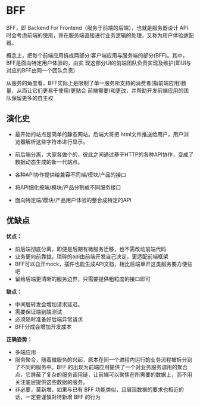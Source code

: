 # BFF

BFF，即 Backend For Frontend（服务于前端的后端），也就是服务器设计 API 时会考虑前端的使用，并在服务端直接进行业务逻辑的处理，又称为用户体验适配器。

概念上，把每个前端应用拆成两部分:客户端应用与服务端的部分(BFF)。其中， BFF是面向特定用户体验的，由实 现这部分UI的前端团队负责实现及维护(即UI与对应的BFF由同一个团队负责)

从服务的角度看，BFF实际上是限制了单一服务所支持的消费者(指前端应用)数量，从而让它们更易于使用(更贴合 前端需要)和更改，并帮助开发前端应用的团队保留更多的自主权

## 演化史

- 最开始的站点是简单的静态网站。后端大哥把.html文件推送给用户，用户浏览器解析这些字符串进行显示。

- 前后端分离，大家各做个的，彼此之间通过基于HTTP的各种API协作，变成了数据动态生成的新一代站点。

- 各种API协作提供给兼容不同端/模块/产品的接口

- 将API细化按端/模块/产品分割成不同服务接口

- 面向特定端/模块/产品用户体验的整合成特定的API

## 优缺点

**优点：**

- 前后端彻底分离，即便是后期有微服务迁移，也不需改动前端代码
- 业务更向前靠拢，琐碎的api由前端开发自己决定，更适配前端框架
- BFF可以自开mock，插件也能生成API文档，相比后端单开这类服务要方便些吧
- 留给后端更清晰的服务边界，只需要提供粗粒度的接口即可

**缺点：**

- 中间层转发会增加请求延迟。
- 需要保证端到端测试
- 必须随时准备好后端异常请求
- BFF分成会增加开发成本

**正确姿势：**

- 多端应用
- 服务聚合，随着微服务的兴起，原本在同一个进程内运行的业务流程被拆分到了不同的服务中。BFF 的出现为前端应用提供了一个对业务服务调用的聚合点，它屏蔽了复杂的服务调用链，让前端可以聚焦在所需要的数据上，而不用关注底层提供这些数据的服务。
- 非必要，莫新增，如果与已有 BFF 功能类似，且展现数据的要求也相近的话，一定要谨慎对待新增 BFF 的行为
